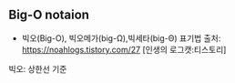 ## Big-O notaion

- 빅오(Big-O), 빅오메가(big-Ω),빅세타(big-Θ) 표기법
출처: https://noahlogs.tistory.com/27 [인생의 로그캣:티스토리]


빅오:  상한선 기준